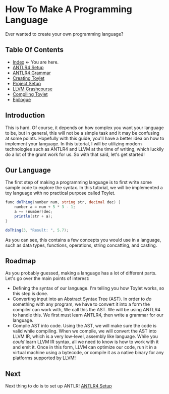 # How To Make A Programming Language
Ever wanted to create your own programming language?

## Table Of Contents
* [Index](index.md) <- You are here.
* [ANTLR4 Setup](antlrSetup.md)
* [ANTLR4 Grammar](grammar.md)
* [Creating Toylet](creatingToylet.md)
* [Project Setup](projectSetup.md)
* [LLVM Crashcourse](llvm.md)
* [Compiling Toylet](compilingToylet.md)
* [Epilogue](epilogue.md)

## Introduction
This is hard. Of course, it depends on how complex you want your language to be, but in general, this will not be a simple task and it may be confusing at some points. Hopefully with this guide, you'll have a better idea on how to implement your language. In this tutorial, I will be utilizing modern technologies such as ANTLR4 and LLVM at the time of writing, which luckily do a lot of the grunt work for us. So with that said, let's get started!

## Our Language
The first step of making a programming language is to first write some sample code to explore the syntax. In this tutorial, we will be implemented a toy language with no practical purpose called Toylet.

```cs
func doThing(number num, string str, decimal dec) {
    number a = num + 5 * 3 - 1;
    a += (number)dec;
    println(str + a);
}

doThing(3, "Result: ", 5.7);
```

As you can see, this contains a few concepts you would use in a language, such as data types, functions, operations, string concatting, and casting.

## Roadmap
As you probably guessed, making a language has a lot of different parts. Let's go over the main points of interest:
* Defining the syntax of our language. I'm telling you how Toylet works, so this step is done.
* Converting input into an Abstract Syntax Tree (AST). In order to *do* something with any program, we have to convert it into a form the compiler can work with, We call this the AST. We will be using ANTLR4 to handle this. We first must learn ANTLR4, then write a grammar for our language.
* Compile AST into code. Using the AST, we will make sure the code is valid while compiling. When we compile, we will convert the AST into LLVM IR, which is a very low-level, assembly like language. While you *could* learn LLVM IR syntax, all we need to know is how to work with it and emit it. Once in this form, LLVM can optimize our code, run it in a virtual machine using a bytecode, or compile it as a native binary for any platforms supported by LLVM!

## Next
Next thing to do is to set up ANTLR!
[ANTLR4 Setup](antlrSetup.md)